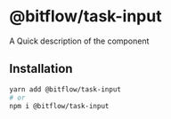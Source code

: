 # @bitflow/task-input

A Quick description of the component

## Installation

```sh
yarn add @bitflow/task-input
# or
npm i @bitflow/task-input
```

